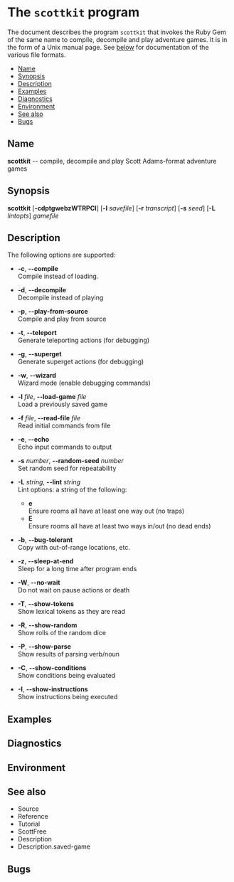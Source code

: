 # The `scottkit` program

The document describes the program `scottkit` that invokes the Ruby Gem of the same name to compile, decompile and play adventure games. It is in the form of a Unix manual page. See [below](#see-also) for documentation of the various file formats.

<!-- md2toc -l 2 program.md -->
* [Name](#name)
* [Synopsis](#synopsis)
* [Description](#description)
* [Examples](#examples)
* [Diagnostics](#diagnostics)
* [Environment](#environment)
* [See also](#see-also)
* [Bugs](#bugs)

## Name

**scottkit** -- compile, decompile and play Scott Adams-format adventure games

## Synopsis

**scottkit**
[**-cdptgwebzWTRPCI**]
[**-l** _savefile_]
[**-r** _transcript_]
[**-s** _seed_]
[**-L** _lintopts_]
_gamefile_

## Description

The following options are supported:

* **-c**, **--compile**  
  Compile <data-file> instead of loading.

* **-d**, **--decompile**  
  Decompile instead of playing

* **-p**, **--play-from-source**  
  Compile and play from source

* **-t**, **--teleport**  
  Generate teleporting actions (for debugging)

* **-g**, **--superget**  
  Generate superget actions (for debugging)

* **-w**, **--wizard**  
  Wizard mode (enable debugging commands)

* **-l** _file_, **--load-game** _file_  
  Load a previously saved game

* **-f** _file_, **--read-file** _file_  
  Read initial commands from file

* **-e**, **--echo**  
  Echo input commands to output

* **-s** _number_, **--random-seed** _number_  
  Set random seed for repeatability

* **-L** _string_, **--lint** _string_  
  Lint options: a string of the following:
  * **e**  
    Ensure rooms all have at least one way out (no traps)
  * **E**  
    Ensure rooms all have at least two ways in/out (no dead ends)

* **-b**, **--bug-tolerant**  
  Copy with out-of-range locations, etc.

* **-z**, **--sleep-at-end**  
  Sleep for a long time after program ends

* **-W**, **--no-wait**  
  Do not wait on pause actions or death

* **-T**, **--show-tokens**  
  Show lexical tokens as they are read

* **-R**, **--show-random**  
  Show rolls of the random dice

* **-P**, **--show-parse**  
  Show results of parsing verb/noun

* **-C**, **--show-conditions**  
  Show conditions being evaluated

* **-I**, **--show-instructions**  
  Show instructions being executed

## Examples

## Diagnostics

## Environment

## See also

* Source
* Reference
* Tutorial
* ScottFree
* Description
* Description.saved-game

## Bugs

